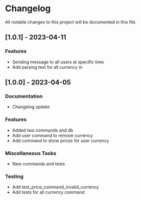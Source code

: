 # Changelog

All notable changes to this project will be documented in this file.

## [1.0.1] - 2023-04-11

### Features

- Sending message to all users at specific time
- Add parsing text for all currency in

## [1.0.0] - 2023-04-05

### Documentation

- Changelog update

### Features

- Added two commands and db
- Add user command to remove currency
- Add command to show prices for user currency

### Miscellaneous Tasks

- New commands and tests

### Testing

- Add test_price_command_invalid_currency
- Add tests for all currency command

<!-- generated by git-cliff -->
